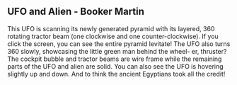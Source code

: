 ## UFO and Alien - Booker Martin
This UFO is scanning its newly generated pyramid with its layered, 360 rotating tractor beam (one clockwise and one counter-clockwise). If you click the screen, you can see the entire pyramid levitate! The UFO also turns 360 slowly, showcasing the little green man behind the wheel- er, thruster? The cockpit bubble and tractor beams are wire frame while the remaining parts of the UFO and alien are solid. You can also see the UFO is hovering slightly up and down. And to think the ancient Egyptians took all the credit!